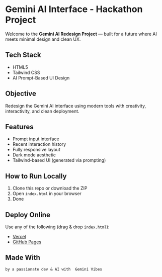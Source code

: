 #  Gemini AI Interface - Hackathon Project

Welcome to the **Gemini AI Redesign Project** — built for a future where AI meets minimal design and clean UX.

##  Tech Stack
- HTML5
- Tailwind CSS
- AI Prompt-Based UI Design

##  Objective
Redesign the Gemini AI interface using modern tools with creativity, interactivity, and clean deployment.

##  Features
- Prompt input interface
- Recent interaction history
- Fully responsive layout
- Dark mode aesthetic
- Tailwind-based UI (generated via prompting)

##  How to Run Locally
1. Clone this repo or download the ZIP
2. Open `index.html` in your browser
3. Done 

##  Deploy Online
Use any of the following (drag & drop `index.html`):
- [Vercel](https://vercel.com)
- [GitHub Pages](https://pages.github.com)

##  Made With
    by a passionate dev & AI with  Gemini Vibes
